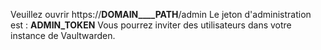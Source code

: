 Veuillez ouvrir https://__DOMAIN____PATH__/admin
Le jeton d'administration est : __ADMIN_TOKEN__
Vous pourrez inviter des utilisateurs dans votre instance de Vaultwarden.